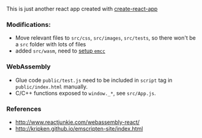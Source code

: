 This is just another react app created with [create-react-app](https://github.com/facebook/create-react-app)

### Modifications:

* Move relevant files to `src/css`, `src/images`, `src/tests`, so there won't be a `src` folder with lots of files
* added `src/wasm`, need to [setup `emcc`](http://kripken.github.io/emscripten-site/docs/getting_started/downloads.html)

### WebAssembly

* Glue code `public/test.js` need to be included in `script` tag in `public/index.html` manually.
* C/C++ functions exposed to `window._*`, see `src/App.js`.


### References

* http://www.reactjunkie.com/webassembly-react/
* http://kripken.github.io/emscripten-site/index.html
